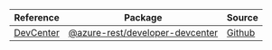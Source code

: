 | Reference | Package | Source |
|---|---|---|
|[DevCenter](developer-devcenter-rest-readme.md)|[@azure-rest/developer-devcenter](https://www.npmjs.com/package/@azure-rest/developer-devcenter)|[Github](https://github.com/Azure/azure-sdk-for-js/blob/main/sdk/devcenter/developer-devcenter-rest)|

